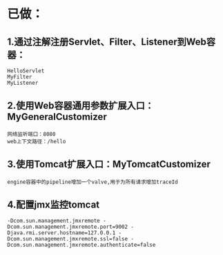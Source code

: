 # 已做：
## 1.通过注解注册Servlet、Filter、Listener到Web容器：
    HelloServlet
    MyFilter
    MyListener
## 2.使用Web容器通用参数扩展入口：MyGeneralCustomizer
    网络监听端口：8080
    web上下文路径：/hello
## 3.使用Tomcat扩展入口：MyTomcatCustomizer
    engine容器中的pipeline增加一个valve,用于为所有请求增加traceId
## 4.配置jmx监控tomcat
    -Dcom.sun.management.jmxremote -Dcom.sun.management.jmxremote.port=9002 -Djava.rmi.server.hostname=127.0.0.1 -Dcom.sun.management.jmxremote.ssl=false -Dcom.sun.management.jmxremote.authenticate=false 